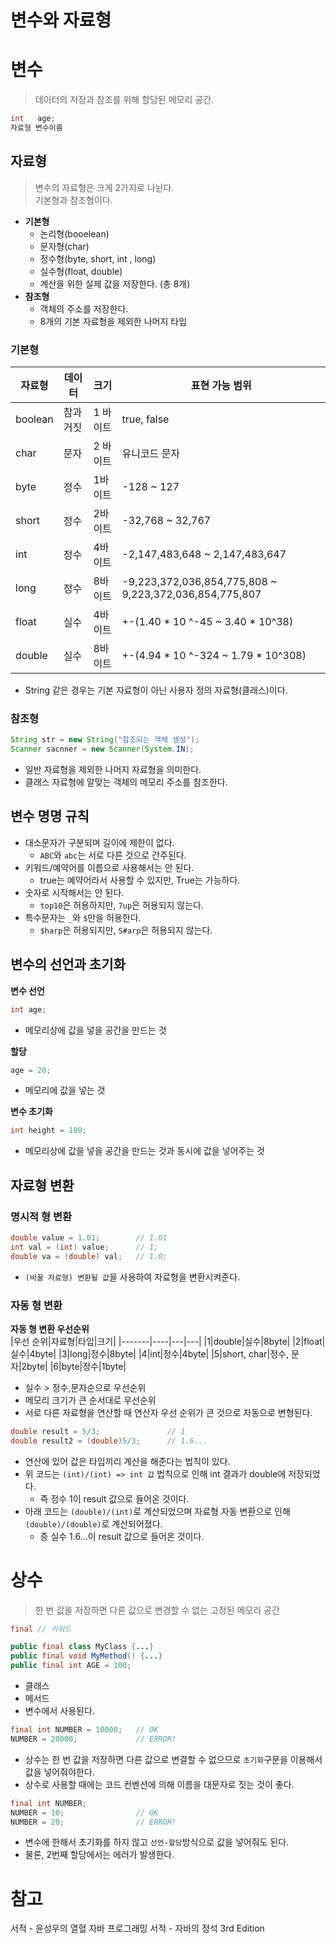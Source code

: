 # 변수와 자료형 
       
# 변수        
> 데이터의 저장과 참조를 위해 할당된 메모리 공간.         
   
```java
int   age; 
자료형 변수이름 
```

## 자료형     
> 변수의 자료형은 크게 2가지로 나뉜다.   
> 기본형과 참조형이다.   

* **기본형**
  * 논리형(booelean)
  * 문자형(char)
  * 정수형(byte, short, int , long)
  * 실수형(float, double)    
  * 계산을 위한 실제 값을 저장한다. (총 8개)    
* **참조형**    
  * 객체의 주소를 저장한다.   
  * 8개의 기본 자료형을 제외한 나머지 타입      

### 기본형
|자료형|데이터|크기|표현 가능 범위|
|----|-----|---|----------|
|boolean|참과 거짓|1 바이트|true, false|
|char|문자|2 바이트|유니코드 문자|
|byte|정수|1바이트|-128 ~ 127|
|short|정수|2바이트|-32,768 ~ 32,767|
|int|정수|4바이트|-2,147,483,648 ~ 2,147,483,647|
|long|정수|8바이트|-9,223,372,036,854,775,808 ~ 9,223,372,036,854,775,807|
|float|실수|4바이트|+-(1.40 * 10 ^-45 ~ 3.40 * 10^38)|
|double|실수|8바이트|+-(4.94 * 10 ^-324 ~ 1.79 * 10^308)|
        
* String 같은 경우는 기본 자료형이 아닌 사용자 정의 자료형(클래스)이다.             

### 참조형
```java
String str = new String("참조되는 객체 생성");
Scanner sacnner = new Scanner(System.IN);
```
* 일반 자료형을 제외한 나머지 자료형을 의미한다.   
* 클래스 자료형에 알맞는 객체의 메모리 주소를 참조한다.    
      
## 변수 명명 규칙            
* 대소문자가 구분되며 길이에 제한이 없다.      
  * `ABC`와 `abc`는 서로 다른 것으로 간주된다.      
* 키워드/예약어를 이름으로 사용해서는 안 된다.      
  * true는 예약어라서 사용할 수 있지만, True는 가능하다.     
* 숫자로 시작해서는 안 된다.     
  * `top10`은 허용하지만, `7up`은 허용되지 않는다.      
* 특수문자는 `_`와 `$`만을 허용한다.     
  * `$harp`은 허용되지만, `S#arp`은 허용되지 않는다.     

## 변수의 선언과 초기화   
**변수 선언**
```java
int age;
```
* 메모리상에 값을 넣을 공간을 만드는 것 

**할당**
```java
age = 20;
```
* 메모리에 값을 넣는 것 


**변수 초기화**
```java
int height = 180;
```
* 메모리상에 값을 넣을 공간을 만드는 것과 동시에 값을 넣어주는 것 

## 자료형 변환       
### 명시적 형 변환   
```java
double value = 1.01;        // 1.01   
int val = (int) value;      // 1;
double va = (double) val;   // 1.0;
```
* `(바꿀 자료형) 변환될 값`을 사용하여 자료형을 변환시켜준다.    

### 자동 형 변환
**자동 형 변환 우선순위**     
|우선 순위|자료형|타입|크기|
|-------|----|---|---|
|1|double|실수|8byte|
|2|float|실수|4byte|
|3|long|정수|8byte|
|4|int|정수|4byte|
|5|short, char|정수, 문자|2byte|
|6|byte|정수|1byte|
      
* 실수 > 정수,문자순으로 우선순위      
* 메모리 크기가 큰 순서대로 우선순위       
* 서로 다른 자료형을 연산할 때 연산자 우선 순위가 큰 것으로 자동으로 변형된다.        
       
```java
double result = 5/3;               // 1
double result2 = (double)5/3;      // 1.6...        
```
* 연산에 있어 값은 타입끼리 계산을 해준다는 법칙이 있다.  
* 위 코드는 `(int)/(int) => int 값` 법칙으로 인해 int 결과가 double에 저장되었다.  
  * 즉 정수 1이 result 값으로 들어온 것이다.   
* 아래 코드는 `(double)/(int)`로 계산되었으며 자료형 자동 변환으로 인해 `(double)/(double)`로 계산되어졌다.   
  * 증 실수 1.6...이 result 값으로 들어온 것이다.

# 상수  
> 한 번 값을 저장하면 다른 값으로 변경할 수 없는 고정된 메모리 공간 
   
```java
final // 키워드   

public final class MyClass {...}
public final void MyMethod() {...}
public final int AGE = 100;
```
* 클래스 
* 메서드 
* 변수에서 사용된다.  

```java
final int NUMBER = 10000;   // OK
NUMBER = 20000;             // ERROR!
```
* 상수는 한 번 값을 저장하면 다른 값으로 변결할 수 없으므로 `초기화`구문을 이용해서 값을 넣어줘야한다.   
* 상수로 사용할 때에는 코드 컨벤션에 의해 이름을 대문자로 짓는 것이 좋다.     

```java
final int NUMBER;
NUMBER = 10;                // OK
NUMBER = 20;                // ERROR!  
```
* 변수에 한해서 초기화를 하지 않고 `선언-할당`방식으로 값을 넣어줘도 된다.  
* 물론, 2번째 할당에서는 에러가 발생한다.   






# 참고
서적 - 윤성우의 열혈 자바 프로그래밍
서적 - 자바의 정석 3rd Edition
